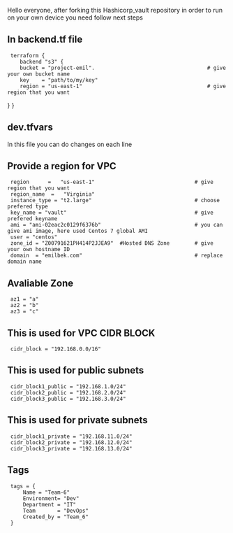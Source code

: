 

Hello everyone, after forking this Hashicorp_vault repository in order to run on your own device you need follow next steps


## In backend.tf file

     terraform {
        backend "s3" {
        bucket = "project-emil".                                    # give your own bucket name
        key    = "path/to/my/key"
        region = "us-east-1"                                        # give region that you want
  }
}

## dev.tfvars
In this file you can do changes on each line
## Provide a region for VPC

     region      =   "us-east-1"                                # give region that you want
     region_name  =   "Virginia"
     instance_type = "t2.large"                                 # choose prefered type
     key_name = "vault"                                         # give prefered keyname
     ami = "ami-02eac2c0129f6376b"                              # you can give ami image, here used Centos 7 global AMI
     user = "centos"
     zone_id = "Z00791621PH414P2JJEA9"  #Hosted DNS Zone        # give your own hostname ID
     domain  = "emilbek.com"                                    # replace domain name



## Avaliable Zone 

     az1 = "a"
     az2 = "b"
     az3 = "c"


## This is used for VPC CIDR BLOCK 

     cidr_block = "192.168.0.0/16"


## This is used for public subnets 

     cidr_block1_public = "192.168.1.0/24"
     cidr_block2_public = "192.168.2.0/24"
     cidr_block3_public = "192.168.3.0/24"


## This is used for private subnets 

     cidr_block1_private = "192.168.11.0/24"
     cidr_block2_private = "192.168.12.0/24"
     cidr_block3_private = "192.168.13.0/24"

## Tags

     tags = {
         Name = "Team-6"
         Environment= "Dev"
         Department = "IT"
         Team       = "DevOps"
         Created_by = "Team_6"
     }
